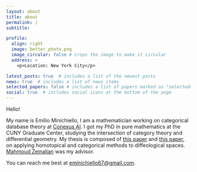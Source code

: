 ```yaml
---
layout: about
title: about
permalink: /
subtitle:

profile:
  align: right
  image: better_photo.png
  image_circular: false # crops the image to make it circular
  address: >
    <p>Location: New York City</p>

latest_posts: true  # includes a list of the newest posts
news: true  # includes a list of news items
selected_papers: false # includes a list of papers marked as "selected={true}"
social: true  # includes social icons at the bottom of the page
---
```


Hello!

My name is Emilio Minichiello, I am a mathematician working on categorical database theory at [Conexus AI](https://conexus.com/). I got my PhD in pure mathematics at the CUNY Graduate Center, studying the intersection of category theory and differential geometry. My thesis is composed of [this paper](https://arxiv.org/abs/2202.11023) and [this paper](https://arxiv.org/abs/2401.09400), on applying homotopical and categorical methods to diffeological spaces. [Mahmoud Zeinalian](https://www.zeinalian.com/) was my advisor.

You can reach me best at [eminichiello67@gmail.com](mailto:eminichiello67@gmail.com).

